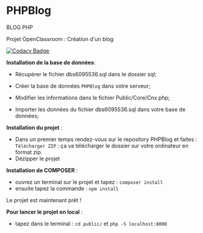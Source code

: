 # PHPBlog
BLOG PHP


Projet OpenClassroom : Création d'un blog

[![Codacy Badge](https://app.codacy.com/project/badge/Grade/619385f83f6b4d348035e640d5e1e872)](https://www.codacy.com/gh/MarieClaireE/PHPBlog/dashboard?utm_source=github.com&amp;utm_medium=referral&amp;utm_content=MarieClaireE/PHPBlog&amp;utm_campaign=Badge_Grade)

**Installation de la base de données**:
- Récupérer le fichier dbs6095536.sql dans le dossier sql;
- Créer la base de données `PHPBlog` dans votre serveur; 
- Modifier les informations dans le fichier Public/Core/Cnx.php;

- Importer les données du fichier dbs6095536.sql dans votre base de données;


**Installation du projet** :
 - Dans un premier temps rendez-vous sur le repository PHPBlog et faites : `Télécharger ZIP` : ça va télécharger le dossier sur votre ordinateur en format zip.
 - Dézipper le projet 

**Installation de COMPOSER** : 
- ouvrez un terminal sur le projet et tapez : `composer install`
- ensuite tapez la commande : `npm install`

Le projet est maintenant prêt ! 

**Pour lancer le projet en local** : 
- tapez dans le terminal : `cd public/` et `php -S localhost:8000`